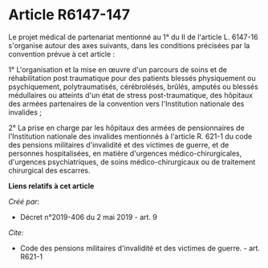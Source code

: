 # Article R6147-147

Le projet médical de partenariat mentionné au 1° du II de l'article L. 6147-16 s'organise autour des axes suivants, dans les
conditions précisées par la convention prévue à cet article :

1° L'organisation et la mise en œuvre d'un parcours de soins et de réhabilitation post traumatique pour des patients blessés
physiquement ou psychiquement, polytraumatisés, cérébrolésés, brûlés, amputés ou blessés médullaires ou atteints d'un état de
stress post-traumatique, des hôpitaux des armées partenaires de la convention vers l'Institution nationale des invalides ;

2° La prise en charge par les hôpitaux des armées de pensionnaires de l'Institution nationale des invalides mentionnés à
l'article R. 621-1 du code des pensions militaires d'invalidité et des victimes de guerre, et de personnes hospitalisées, en
matière d'urgences médico-chirurgicales, d'urgences psychiatriques, de soins médico-chirurgicaux ou de traitement chirurgical
des escarres.

**Liens relatifs à cet article**

_Créé par_:

  - Décret n°2019-406 du 2 mai 2019 - art. 9

_Cite_:

  - Code des pensions militaires d'invalidité et des victimes de guerre. - art. R621-1

